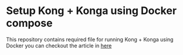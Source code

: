 # Setup Kong + Konga using Docker compose
This repository contains required file for running Kong + Konga using Docker
you can checkout the article in [here](https://dev.to/vousmeevoyez/setup-kong-konga-part-2-dan)

